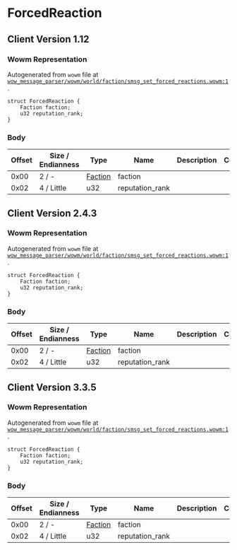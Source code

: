 # ForcedReaction

## Client Version 1.12

### Wowm Representation

Autogenerated from `wowm` file at [`wow_message_parser/wowm/world/faction/smsg_set_forced_reactions.wowm:1`](https://github.com/gtker/wow_messages/tree/main/wow_message_parser/wowm/world/faction/smsg_set_forced_reactions.wowm#L1).
```rust,ignore
struct ForcedReaction {
    Faction faction;
    u32 reputation_rank;
}
```
### Body

| Offset | Size / Endianness | Type | Name | Description | Comment |
| ------ | ----------------- | ---- | ---- | ----------- | ------- |
| 0x00 | 2 / - | [Faction](faction.md) | faction |  |  |
| 0x02 | 4 / Little | u32 | reputation_rank |  |  |

## Client Version 2.4.3

### Wowm Representation

Autogenerated from `wowm` file at [`wow_message_parser/wowm/world/faction/smsg_set_forced_reactions.wowm:1`](https://github.com/gtker/wow_messages/tree/main/wow_message_parser/wowm/world/faction/smsg_set_forced_reactions.wowm#L1).
```rust,ignore
struct ForcedReaction {
    Faction faction;
    u32 reputation_rank;
}
```
### Body

| Offset | Size / Endianness | Type | Name | Description | Comment |
| ------ | ----------------- | ---- | ---- | ----------- | ------- |
| 0x00 | 2 / - | [Faction](faction.md) | faction |  |  |
| 0x02 | 4 / Little | u32 | reputation_rank |  |  |

## Client Version 3.3.5

### Wowm Representation

Autogenerated from `wowm` file at [`wow_message_parser/wowm/world/faction/smsg_set_forced_reactions.wowm:1`](https://github.com/gtker/wow_messages/tree/main/wow_message_parser/wowm/world/faction/smsg_set_forced_reactions.wowm#L1).
```rust,ignore
struct ForcedReaction {
    Faction faction;
    u32 reputation_rank;
}
```
### Body

| Offset | Size / Endianness | Type | Name | Description | Comment |
| ------ | ----------------- | ---- | ---- | ----------- | ------- |
| 0x00 | 2 / - | [Faction](faction.md) | faction |  |  |
| 0x02 | 4 / Little | u32 | reputation_rank |  |  |

